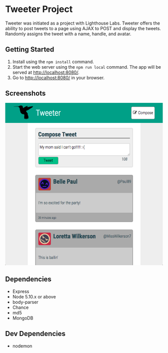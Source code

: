 # Tweeter Project

Tweeter was initiated as a project with Lighthouse Labs. Tweeter offers the ability to post tweets to a page using AJAX to POST and display the tweets. Randomly assigns the tweet with a name, handle, and avatar.

## Getting Started

1. Install using the `npm install` command.
2. Start the web server using the `npm run local` command. The app will be served at <http://localhost:8080/>.
3. Go to <http://localhost:8080/> in your browser.

## Screenshots

!["tweetr example"](https://github.com/DerangedMind/tweetr/blob/master/docs/Tweetr.png?raw=true)


## Dependencies

- Express
- Node 5.10.x or above
- body-parser
- Chance
- md5
- MongoDB

## Dev Dependencies

- nodemon